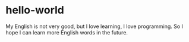 # hello-world

My English is not very good, but I love learning, I love programming.
So I hope I can learn more English words in the future. 
